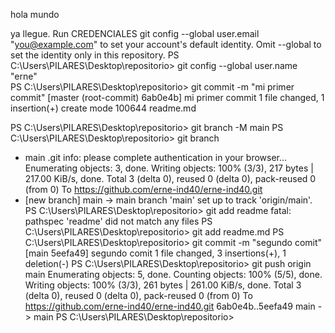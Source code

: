 hola mundo

ya llegue.
Run
       CREDENCIALES
  git config --global user.email "you@example.com"
to set your account's default identity.
Omit --global to set the identity only in this repository.
PS C:\Users\PILARES\Desktop\repositorio> git config --global user.name "erne"     
PS C:\Users\PILARES\Desktop\repositorio> git commit -m "mi primer commit"
[master (root-commit) 6ab0e4b] mi primer commit
 1 file changed, 1 insertion(+)
 create mode 100644 readme.md

PS C:\Users\PILARES\Desktop\repositorio> git branch -M main
PS C:\Users\PILARES\Desktop\repositorio> git branch        
* main
.git
info: please complete authentication in your browser...
Enumerating objects: 3, done.
Writing objects: 100% (3/3), 217 bytes | 217.00 KiB/s, done.
Total 3 (delta 0), reused 0 (delta 0), pack-reused 0 (from 0)
To https://github.com/erne-ind40/erne-ind40.git
 * [new branch]      main -> main
branch 'main' set up to track 'origin/main'.
PS C:\Users\PILARES\Desktop\repositorio> git add readme
fatal: pathspec 'readme' did not match any files
PS C:\Users\PILARES\Desktop\repositorio> git add readme.md
PS C:\Users\PILARES\Desktop\repositorio> git commit -m "segundo comit"
[main 5eefa49] segundo comit
 1 file changed, 3 insertions(+), 1 deletion(-)
PS C:\Users\PILARES\Desktop\repositorio> git push origin main
Enumerating objects: 5, done.
Counting objects: 100% (5/5), done.
Writing objects: 100% (3/3), 261 bytes | 261.00 KiB/s, done.
Total 3 (delta 0), reused 0 (delta 0), pack-reused 0 (from 0)
To https://github.com/erne-ind40/erne-ind40.git
   6ab0e4b..5eefa49  main -> main
PS C:\Users\PILARES\Desktop\repositorio>
